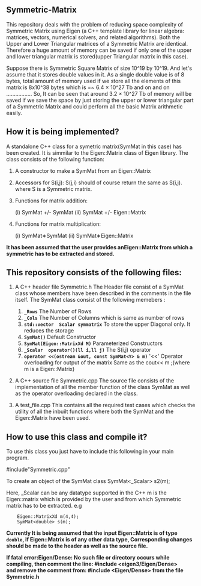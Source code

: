 Symmetric-Matrix
--------------------------------------------------------------------------------------------------------------
This repository deals with the problem of reducing  space complexity of Symmetric Matrix using Eigen
(a C++ template library for linear algebra: matrices, vectors, numerical solvers, and related algorithms).
Both the Upper and Lower Triangular matrices of a Symmetric Matrix are identical. Therefore a huge amount of
memory can be saved if only one of the upper and lower triangular matrix is stored(upper Triangular matrix 
in this case).

Suppose there is Symmetric Square Matrix of size 10^19 by 10^19. And let's assume that it stores double values
in it. As a single double value is of 8 bytes, total amount of memory used if we store all the elements of this matrix is 8x10^38 bytes which is =~ 6.4 × 10^27 Tb and on and on .................
So, It can be seen that around 3.2 × 10^27 Tb of memory will be saved if we  save the space by just storing the upper or lower triangular part of a Symmetric Matrix and could perform all the basic Matrix arithmetic easily.


How it is being implemented?
----------------------------------------------------------------------------------------------------------------
A standalone C++ class for a symetric matrix(SymMat in this case) has been created. It is simmilar to 
the Eigen::Matrix class of Eigen library.
The class consists of the following function:
1. A constructor to make a SymMat from an Eigen::Matrix
2. Accessors for S(i,j): S(j,i) should of course return the same as S(i,j). where S is a Symmetric matrix.
3. Functions for matrix addition:

   (i)  SymMat +/- SymMat
   (ii) SymMat +/- Eigen::Matrix
4. Functions for matrix multiplication:

   (i)  SymMat∗SymMat
   (ii) SymMat∗Eigen::Matrix


**It has been assumed that the user provides anEigen::Matrix from which a symmetric has to be extracted and stored.**

This repository consists of the following files:
-----------------------------------------------------------------------------------------------------------------
1. A C++ header file Symmetric.h
   The Header file consist of a SymMat class whose members have been described in the comments in the file itself.
   The SymMat class consist of the following memebers :
   
   1. **```_Rows```**								     The Number of Rows
   2. **```_Cols```**									 The Number of Columns which is same as number of rows
   3. **```std::vector  Scalar symmatrix```**			 To store the upper Diagonal only. It reduces  the storage
   4. **```SymMat()```**							     Default Constructor
   5. **```SymMat(Eigen::MatrixXd M)```**  				 Parameterized Constructors
   6. **```_Scalar  operator()(ll i,ll j)```**			 The S(i,j) operator
   7. **```operator <<(ostream &out, const SymMat<Y> & m)```**  '<<' Operator overloading for output of the matrix 
   																   Same as the cout<< m ;(where m is a Eigen::Matrix)

2. A C++ source file Symmetric.cpp
	The source file consists of the implementation of all the member function of the class SymMat as well as the operator overloading declared in the class.

3. A test_file.cpp 
	This contains all the required test cases which checks the utility of all the inbuilt functions where both the SymMat and the Eigen::Matrix have been used.



How to use this class and compile it?
--------------------------------------------------------------------------------------------------------------------

To use this class you just have to include this following in your main program.
   
   #include"Symmetric.cpp"

   To create an object of the SymMat class 
   SymMat<_Scalar> s2(m);
   
   Here, _Scalar can be any datatype supported in the C++
   	     m is the Eigen::matrix which is  provided by the user and from which Symmetric  matrix has to be extracted.
   	 e.g

   	 	Eigen::MatrixXd m(4,4);
   	 	SymMat<double> s(m);
   	 		
**Currently It is being assumed that the input Eigen::Matrix is of type ```double```, if Eigen::Matrix is of any other data type, Corresponding changes should be made to the header as well as the source file.**



 
**If fatal error:Eigen/Dense: No such file or directory
	occurs  while compiling, then comment the line:
	#include <eigen3/Eigen/Dense>  
	and	remove the comment from:
	#include <Eigen/Dense> from the file Symmetric.h**





	

